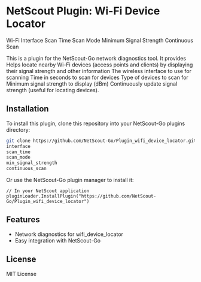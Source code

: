 # NetScout Plugin: Wi-Fi Device Locator
Wi-Fi Interface
Scan Time
Scan Mode
Minimum Signal Strength
Continuous Scan

This is a plugin for the NetScout-Go network diagnostics tool. It provides Helps locate nearby Wi-Fi devices (access points and clients) by displaying their signal strength and other information
The wireless interface to use for scanning
Time in seconds to scan for devices
Type of devices to scan for
Minimum signal strength to display (dBm)
Continuously update signal strength (useful for locating devices).

## Installation

To install this plugin, clone this repository into your NetScout-Go plugins directory:

```bash
git clone https://github.com/NetScout-Go/Plugin_wifi_device_locator.git ~/.netscout/plugins/wifi_device_locator
interface
scan_time
scan_mode
min_signal_strength
continuous_scan
```

Or use the NetScout-Go plugin manager to install it:

```
// In your NetScout application
pluginLoader.InstallPlugin("https://github.com/NetScout-Go/Plugin_wifi_device_locator")
```

## Features

- Network diagnostics for wifi_device_locator
- Easy integration with NetScout-Go

## License

MIT License

